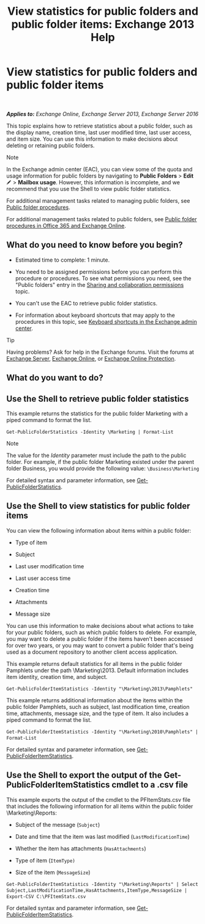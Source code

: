 ﻿---
title: 'View statistics for public folders and public folder items: Exchange 2013 Help'
TOCTitle: View statistics for public folders and public folder items
ms:assetid: 4e412710-9a74-4649-ab01-502e969a7eda
ms:mtpsurl: https://technet.microsoft.com/en-us/library/Aa997949(v=EXCHG.150)
ms:contentKeyID: 49289249
ms.date: 12/10/2017
mtps_version: v=EXCHG.150
---

# View statistics for public folders and public folder items

 

_**Applies to:** Exchange Online, Exchange Server 2013, Exchange Server 2016_


This topic explains how to retrieve statistics about a public folder, such as the display name, creation time, last user modified time, last user access, and item size. You can use this information to make decisions about deleting or retaining public folders.


> [!NOTE]
> In the Exchange admin center (EAC), you can view some of the quota and usage information for public folders by navigating to <STRONG>Public Folders</STRONG> &gt; <STRONG>Edit</STRONG> <IMG title="Edit icon" alt="Edit icon" src="images/JJ218640.6f53ccb2-1f13-4c02-bea0-30690e6ea71d(EXCHG.150).gif"> &gt; <STRONG>Mailbox usage</STRONG>. However, this information is incomplete, and we recommend that you use the Shell to view public folder statistics.



For additional management tasks related to managing public folders, see [Public folder procedures](public-folder-procedures-exchange-2013-help.md).

For additional management tasks related to public folders, see [Public folder procedures in Office 365 and Exchange Online](https://technet.microsoft.com/en-us/library/jj966272\(v=exchg.150\)).

## What do you need to know before you begin?

  - Estimated time to complete: 1 minute.

  - You need to be assigned permissions before you can perform this procedure or procedures. To see what permissions you need, see the "Public folders" entry in the [Sharing and collaboration permissions](sharing-and-collaboration-permissions-exchange-2013-help.md) topic.

  - You can't use the EAC to retrieve public folder statistics.

  - For information about keyboard shortcuts that may apply to the procedures in this topic, see [Keyboard shortcuts in the Exchange admin center](keyboard-shortcuts-in-the-exchange-admin-center-exchange-online-protection-help.md).


> [!TIP]
> Having problems? Ask for help in the Exchange forums. Visit the forums at <A href="https://go.microsoft.com/fwlink/p/?linkid=60612">Exchange Server</A>, <A href="https://go.microsoft.com/fwlink/p/?linkid=267542">Exchange Online</A>, or <A href="https://go.microsoft.com/fwlink/p/?linkid=285351">Exchange Online Protection</A>.



## What do you want to do?

## Use the Shell to retrieve public folder statistics

This example returns the statistics for the public folder Marketing with a piped command to format the list.

    Get-PublicFolderStatistics -Identity \Marketing | Format-List


> [!NOTE]
> The value for the <EM>Identity</EM> parameter must include the path to the public folder. For example, if the public folder Marketing existed under the parent folder Business, you would provide the following value: <CODE>\Business\Marketing</CODE>



For detailed syntax and parameter information, see [Get-PublicFolderStatistics](https://technet.microsoft.com/en-us/library/aa998663\(v=exchg.150\)).

## Use the Shell to view statistics for public folder items

You can view the following information about items within a public folder:

  - Type of item

  - Subject

  - Last user modification time

  - Last user access time

  - Creation time

  - Attachments

  - Message size

You can use this information to make decisions about what actions to take for your public folders, such as which public folders to delete. For example, you may want to delete a public folder if the items haven't been accessed for over two years, or you may want to convert a public folder that's being used as a document repository to another client access application.

This example returns default statistics for all items in the public folder Pamphlets under the path \\Marketing\\2013. Default information includes item identity, creation time, and subject.

    Get-PublicFolderItemStatistics -Identity "\Marketing\2013\Pamphlets"

This example returns additional information about the items within the public folder Pamphlets, such as subject, last modification time, creation time, attachments, message size, and the type of item. It also includes a piped command to format the list.

    Get-PublicFolderItemStatistics -Identity "\Marketing\2010\Pamphlets" | Format-List

For detailed syntax and parameter information, see [Get-PublicFolderItemStatistics](https://technet.microsoft.com/en-us/library/ee332344\(v=exchg.150\)).

## Use the Shell to export the output of the Get-PublicFolderItemStatistics cmdlet to a .csv file

This example exports the output of the cmdlet to the PFItemStats.csv file that includes the following information for all items within the public folder \\Marketing\\Reports:

  - Subject of the message (`Subject`)

  - Date and time that the item was last modified (`LastModificationTime`)

  - Whether the item has attachments (`HasAttachments`)

  - Type of item (`ItemType)`

  - Size of the item (`MessageSize`)

<!-- end list -->

    Get-PublicFolderItemStatistics -Identity "\Marketing\Reports" | Select Subject,LastModificationTime,HasAttachments,ItemType,MessageSize | Export-CSV C:\PFItemStats.csv

For detailed syntax and parameter information, see [Get-PublicFolderItemStatistics](https://technet.microsoft.com/en-us/library/ee332344\(v=exchg.150\)).


